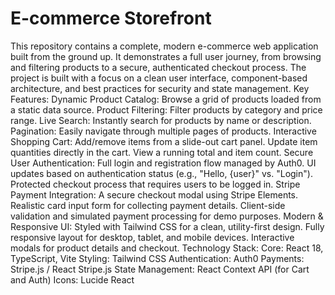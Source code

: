 # E-commerce Storefront
This repository contains a complete, modern e-commerce web application built from the ground up. It demonstrates a full user journey, from browsing and filtering products to a secure, authenticated checkout process. The project is built with a focus on a clean user interface, component-based architecture, and best practices for security and state management.
Key Features:
Dynamic Product Catalog: Browse a grid of products loaded from a static data source.
Product Filtering: Filter products by category and price range.
Live Search: Instantly search for products by name or description.
Pagination: Easily navigate through multiple pages of products.
Interactive Shopping Cart:
Add/remove items from a slide-out cart panel.
Update item quantities directly in the cart.
View a running total and item count.
Secure User Authentication:
Full login and registration flow managed by Auth0.
UI updates based on authentication status (e.g., "Hello, {user}" vs. "Login").
Protected checkout process that requires users to be logged in.
Stripe Payment Integration:
A secure checkout modal using Stripe Elements.
Realistic card input form for collecting payment details.
Client-side validation and simulated payment processing for demo purposes.
Modern & Responsive UI:
Styled with Tailwind CSS for a clean, utility-first design.
Fully responsive layout for desktop, tablet, and mobile devices.
Interactive modals for product details and checkout.
Technology Stack:
Core: React 18, TypeScript, Vite
Styling: Tailwind CSS
Authentication: Auth0
Payments: Stripe.js / React Stripe.js
State Management: React Context API (for Cart and Auth)
Icons: Lucide React
